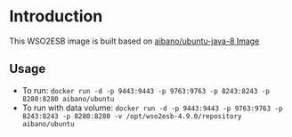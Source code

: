 # Introduction
This WSO2ESB image is built based on [aibano/ubuntu-java-8 Image](https://hub.docker.com/r/aibano/ubuntu-java-8/)

## Usage
- To run: `docker run -d -p 9443:9443 -p 9763:9763 -p 8243:8243 -p 8280:8280 aibano/ubuntu`
- To run with data volume: `docker run -d -p 9443:9443 -p 9763:9763 -p 8243:8243 -p 8280:8280 -v /opt/wso2esb-4.9.0/repository aibano/ubuntu`
